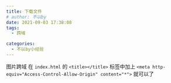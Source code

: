 ```yaml
---
title: 下载文件
# author: 不以by
date: 2021-09-03 17:38:08
tags: 
  - 跨域

categories: 
  - 不以by小经验
---
```


图片跨域
在 `index.html` 的 `<title></title>` 标签中加上 `<meta http-equiv="Access-Control-Allow-Origin" content="*">` 就可以了